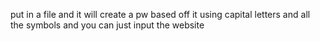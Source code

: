 put in a file
and it will create a pw based off it using capital letters and all the symbols and you can just input the website
